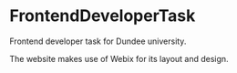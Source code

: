 # FrontendDeveloperTask
Frontend developer task for Dundee university.

The website makes use of Webix for its layout and design.

